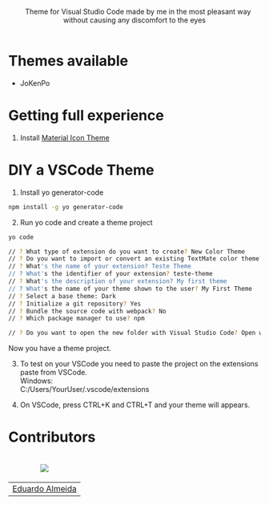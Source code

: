 <p align="center">
 Theme for Visual Studio Code made by me in the most pleasant way without causing any discomfort to the eyes
  <br><br>

# Themes available

- JoKenPo

<!-- # Installation -->
<!-- 1. Open the **Extensions** sidebar in VS Code -->
<!-- 2. Search for [JoKenPo Theme](https://marketplace.visualstudio.com/items?itemName=) -->
<!-- 3. Click **Install** -->
<!-- 4. Open the **Command Palette** with <kbd>Ctrl</kbd> + <kbd>Shift</kbd> + <kbd>P</kbd> or <kbd>⇧</kbd> + <kbd>⌘</kbd> + <kbd>P</kbd> -->
<!-- 5. Select **Preferences: Color Theme** and choose an JoKenPo. -->

# Getting full experience

1. Install [Material Icon Theme](https://marketplace.visualstudio.com/items?itemName=PKief.material-icon-theme)

<!-- # Changelog -->

<!-- [See full changelog](https://github.com//CHANGELOG.md) -->

# DIY a VSCode Theme

<!-- 1. Install vsce (Visual Studio Code Extensions), a tool to managing VS Code extensions
```bash
npm install -g vsce
``` -->
1. Install yo generator-code
```bash
npm install -g yo generator-code
```
  
2. Run yo code and create a theme project
```bash
yo code

// ? What type of extension do you want to create? New Color Theme
// ? Do you want to import or convert an existing TextMate color theme? No, start fresh
// ? What's the name of your extension? Teste Theme
// ? What's the identifier of your extension? teste-theme
// ? What's the description of your extension? My first theme
// ? What's the name of your theme shown to the user? My First Theme
// ? Select a base theme: Dark
// ? Initialize a git repository? Yes
// ? Bundle the source code with webpack? No
// ? Which package manager to use? npm

// ? Do you want to open the new folder with Visual Studio Code? Open with 'code'
```
Now you have a theme project.

3. To test on your VSCode you need to paste the project on the extensions paste from VSCode. <br>
Windows: <br>
C:/Users/YourUser/.vscode/extensions
  
4. On VSCode, press CTRL+K and CTRL+T and your theme will appears.
  
# Contributors

<table>
  <thead>
    <tr>
      <td valign="bottom"><p align="center">
  <a href="https://github.com/JoKenPo">
    <img src="https://github.com/JoKenPo.png?size=100" align="center" />
  </a>
</p></td>
    </tr>
  </thead>

  <tbody>
    <td><a href="https://github.com/JoKenPo">Eduardo Almeida</a></td>
  </tbody>
</table>

<!-- # License -->
<!-- [MIT © Eduardo Almeida](https://github.com/JoKenPo/jokenpo-theme/blob/main/LICENSE) -->

